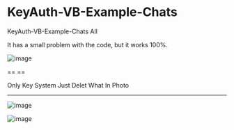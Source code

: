 # KeyAuth-VB-Example-Chats
KeyAuth-VB-Example-Chats
All

It has a small problem with the code, but it works 100%.

![image](https://user-images.githubusercontent.com/74623428/171158820-ae4ea282-6223-4d3e-84c2-e7d8a4558a70.png)

== ==

Only Key System Just Delet What In Photo

-- --

![image](https://github.com/noradlb1/KeyAuth-VB-Example-Chats/assets/74623428/08061dfc-fd3b-4f10-ad42-b967500d82f1)

![image](https://github.com/noradlb1/KeyAuth-VB-Example-Chats/assets/74623428/f8f92374-0461-4b70-840b-4bf8da00d1f5)

